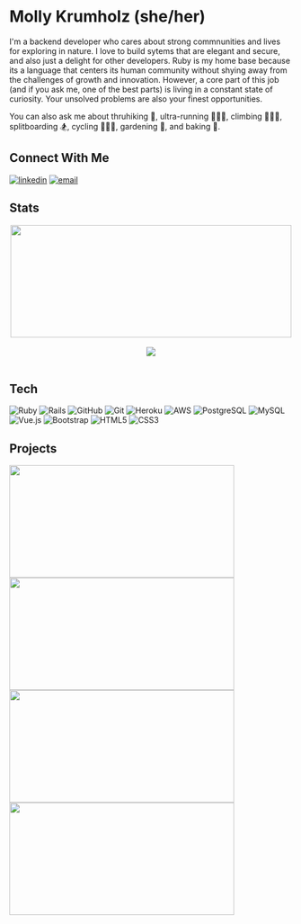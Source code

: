 # Molly Krumholz (she/her)

I'm a backend developer who cares about strong commnunities and lives for exploring in nature. I love to build sytems that are elegant and secure, and also just a delight for other developers. Ruby is my home base because its a language that centers its human community without shying away from the challenges of growth and innovation. However, a core part of this job (and if you ask me, one of the best parts) is living in a constant state of curiosity. Your unsolved problems are also your finest opportunities.

You can also ask me about thruhiking 🎒, ultra-running 🏃🏻‍♀️‍, climbing 🧗🏼‍♀️, splitboarding 🏂, cycling 🚴🏼‍♀️, gardening 🌱, and baking 🥐.

## Connect With Me

<section align="left">
  <a href="https://www.linkedin.com/in/mkrumholz/"><img alt="linkedin"  src="https://img.shields.io/badge/-LinkedIn-black.svg?style=for-the-badge&logo=linkedin&colorB=1C5D99"/></a>
  <a href="mailto:krumholz.molly@gmail.com"><img alt="email" src="https://img.shields.io/badge/-Email-f2c236.svg?style=for-the-badge&colorB=0078D4" /></a>
</section>

<!--
**mkrumholz/mkrumholz** is a ✨ _special_ ✨ repository because its `README.md` (this file) appears on your GitHub profile.
-->

## Stats
<section align="center">
  <div>
    <a href="https://github.com/mkrumholz/github-readme-stats">
      <img src="https://github-readme-stats.vercel.app/api?username=mkrumholz&show_icons=true&theme=algolia" align="center" height="200" width="500" />
    </a>
  </div><br/>
  <div>
    <a href="https://github.com/mkrumholz/github-readme-stats">
      <img src="https://github-readme-stats.vercel.app/api/top-langs/?username=mkrumholz&layout=compact&theme=algolia" align="center" />
    </a>
  </div>
</section><br/>

## Tech
<section align="left">

  ![Ruby](https://img.shields.io/badge/-Ruby-CC342D?style=plastic&logo=ruby)
  ![Rails](https://img.shields.io/badge/-Rails-CC0000?style=plastic&logo=ruby-on-rails)
  ![GitHub](https://img.shields.io/badge/-GitHub-181717?style=plastic&logo=github)
  ![Git](https://img.shields.io/badge/-Git-black?style=plastic&logo=git)
  ![Heroku](https://img.shields.io/badge/-Heroku-430098?style=plastic&logo=heroku)
  ![AWS](https://img.shields.io/badge/-AWS-orange?style=plastic&logo=aws)
  ![PostgreSQL](https://img.shields.io/badge/-PostgreSQL-ffffff?style=plastic&logo=postgresql)
  ![MySQL](https://img.shields.io/badge/-MySQL-c9dbe8?style=plastic&logo=mysql)
  ![Vue.js](https://img.shields.io/badge/-Vue.js-green?style=plastic&logo=vue-js)
  ![Bootstrap](https://img.shields.io/badge/-Bootstrap-302244?style=plastic&logo=bootstrap)
  ![HTML5](https://img.shields.io/badge/-HTML5-E34F26?style=plastic&logo=html5&logoColor=white)
  ![CSS3](https://img.shields.io/badge/-CSS3-1572B6?style=plastic&logo=css3)
    
</section>

## Projects

<section>
  <div>
    <a href="https://github.com/mkrumholz/rails-engine">
      <img src="https://github-readme-stats.vercel.app/api/pin/?username=mkrumholz&repo=rails-engine&theme=algolia" align="center" height="200" width="400"/>
    </a>
    <a href="https://github.com/mkrumholz/viewing_party">
      <img src="https://github-readme-stats.vercel.app/api/pin/?username=mkrumholz&repo=viewing_party&theme=algolia" align="center" height="200" width="400"/>
    </a>
  </div>
  <div>
    <a href="https://github.com/mkrumholz/little-shop-of-rails">
      <img src="https://github-readme-stats.vercel.app/api/pin/?username=mkrumholz&repo=little-shop-of-rails&theme=algolia" align="center" height="200" width="400"/>
    </a>
    <a href="https://github.com/mkrumholz/Enigma">
      <img src="https://github-readme-stats.vercel.app/api/pin/?username=mkrumholz&repo=Enigma&theme=algolia" align="center" height="200" width="400"/>
    </a>
  </div>
</section><br/>
